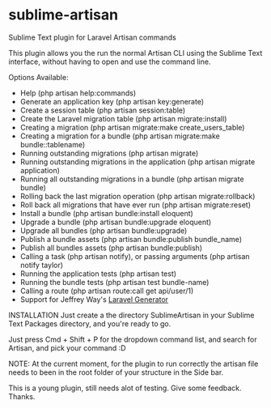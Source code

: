 sublime-artisan
===============

Sublime Text plugin for Laravel Artisan commands

This plugin allows you the run the normal Artisan CLI using the Sublime Text interface, without having to open and use the command line.

Options Available:
- Help (php artisan help:commands)
- Generate an application key (php artisan key:generate)
- Create a session table (php artisan session:table)
- Create the Laravel migration table (php artisan migrate:install)
- Creating a migration	(php artisan migrate:make create_users_table)
- Creating a migration for a bundle	(php artisan migrate:make bundle::tablename)
- Running outstanding migrations (php artisan migrate)
- Running outstanding migrations in the application	(php artisan migrate application)
- Running all outstanding migrations in a bundle (php artisan migrate bundle)
- Rolling back the last migration operation	(php artisan migrate:rollback)
- Roll back all migrations that have ever run (php artisan migrate:reset)
- Install a bundle (php artisan bundle:install eloquent)
- Upgrade a bundle (php artisan bundle:upgrade eloquent)
- Upgrade all bundles	(php artisan bundle:upgrade)
- Publish a bundle assets (php artisan bundle:publish bundle_name)
- Publish all bundles assets (php artisan bundle:publish)
- Calling a task (php artisan notify), or passing arguments (php artisan notify taylor)
- Running the application tests (php artisan test)
- Running the bundle tests (php artisan test bundle-name)
- Calling a route (php artisan route:call get api/user/1)
- Support for Jeffrey Way's [Laravel Generator](https://github.com/JeffreyWay/Laravel-Generator)

INSTALLATION
Just create a the directory SublimeArtisan in your Sublime Text Packages directory, and you're ready to go.

Just press Cmd + Shift + P for the dropdown command list, and search for Artisan, and pick your command :D

NOTE: At the current moment, for the plugin to run correctly the artisan file needs to been in the root folder of your structure in the Side bar.

This is a young plugin, still needs alot of testing.
Give some feedback. Thanks.